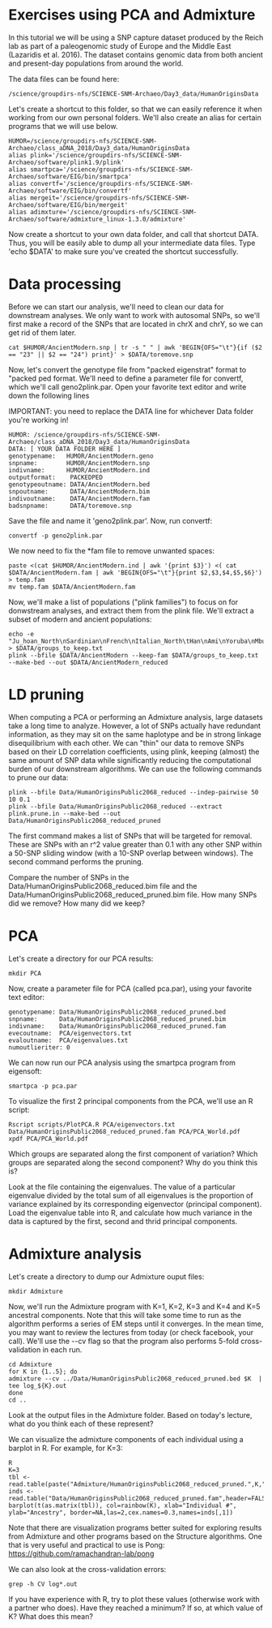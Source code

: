 Exercises using PCA and Admixture
===============

In this tutorial we will be using a SNP capture dataset produced by the Reich lab as part of a paleogenomic study of Europe and the Middle East (Lazaridis et al. 2016). The dataset contains genomic data from both ancient and present-day populations from around the world.

The data files can be found here:

```
/science/groupdirs-nfs/SCIENCE-SNM-Archaeo/Day3_data/HumanOriginsData
```

Let's create a shortcut to this folder, so that we can easily reference it when working from our own personal folders. We'll also create an alias for certain programs that we will use  below.

```
HUMOR=/science/groupdirs-nfs/SCIENCE-SNM-Archaeo/class_aDNA_2018/Day3_data/HumanOriginsData
alias plink='/science/groupdirs-nfs/SCIENCE-SNM-Archaeo/software/plink1.9/plink'
alias smartpca='/science/groupdirs-nfs/SCIENCE-SNM-Archaeo/software/EIG/bin/smartpca'
alias convertf='/science/groupdirs-nfs/SCIENCE-SNM-Archaeo/software/EIG/bin/convertf'
alias mergeit='/science/groupdirs-nfs/SCIENCE-SNM-Archaeo/software/EIG/bin/mergeit'
alias adimxture='/science/groupdirs-nfs/SCIENCE-SNM-Archaeo/software/admixture_linux-1.3.0/admixture'
```


Now create a shortcut to your own data folder, and call that shortcut DATA. Thus, you will be easily able to dump all your intermediate data files. Type 'echo $DATA' to make sure you've created the shortcut successfully.


# Data processing

Before we can start our analysis, we'll need to clean our data for downstream analyses. We only want to work with autosomal SNPs, so we'll first make a record of the SNPs that are located in chrX and chrY, so we can get rid of them later.

```
cat $HUMOR/AncientModern.snp | tr -s " " | awk 'BEGIN{OFS="\t"}{if ($2 == "23" || $2 == "24") print}' > $DATA/toremove.snp
```

Now, let's convert the genotype file from "packed eigenstrat" format to "packed ped format. We'll need to define a parameter file for convertf, which we'll call geno2plink.par. Open your favorite text editor and write down the following lines

IMPORTANT: you need to replace the DATA line for whichever Data folder you're working in!


```
HUMOR: /science/groupdirs-nfs/SCIENCE-SNM-Archaeo/class_aDNA_2018/Day3_data/HumanOriginsData 
DATA: [ YOUR DATA FOLDER HERE ]
genotypename:   HUMOR/AncientModern.geno
snpname:        HUMOR/AncientModern.snp
indivname:      HUMOR/AncientModern.ind
outputformat:    PACKEDPED
genotypeoutname: DATA/AncientModern.bed
snpoutname:      DATA/AncientModern.bim
indivoutname:    DATA/AncientModern.fam
badsnpname:      DATA/toremove.snp
```

Save the file and name it 'geno2plink.par'. Now, run convertf:

```
convertf -p geno2plink.par
```

We now need to fix the *fam file to remove unwanted spaces:

```
paste <(cat $HUMOR/AncientModern.ind | awk '{print $3}') <( cat $DATA/AncientModern.fam | awk 'BEGIN{OFS="\t"}{print $2,$3,$4,$5,$6}') > temp.fam
mv temp.fam $DATA/AncientModern.fam
```

Now, we'll make a list of populations ("plink families") to focus on for donwstream analyses, and extract them from the plink file. We'll extract a subset of modern and ancient populations:

```
echo -e "Ju_hoan_North\nSardinian\nFrench\nItalian_North\tHan\nAmi\nYoruba\nMbuti\nPapuan\nOrcadian\nMayan\nKaritiana\nEurope_LNBA\nSteppe_EMBA" > $DATA/groups_to_keep.txt
plink --bfile $DATA/AncientModern --keep-fam $DATA/groups_to_keep.txt --make-bed --out $DATA/AncientModern_reduced
```

# LD pruning

When computing a PCA or performing an Admixture analysis, large datasets take a long time to analyze. However, a lot of SNPs actually have redundant information, as they may sit on the same haplotype and be in strong linkage disequilibrium with each other. We can "thin" our data to remove SNPs based on their LD correlation coefficients, using plink, keeping (almost) the same amount of SNP data while significantly reducing the computational burden of our downstream algorithms. We can use the following commands to prune our data:

```
plink --bfile Data/HumanOriginsPublic2068_reduced --indep-pairwise 50 10 0.1
plink --bfile Data/HumanOriginsPublic2068_reduced --extract plink.prune.in --make-bed --out Data/HumanOriginsPublic2068_reduced_pruned

```

The first command makes a list of SNPs that will be targeted for removal. These are SNPs with an r^2 value greater than 0.1 with any other SNP within a 50-SNP sliding window (with a 10-SNP overlap between windows). The second command performs the pruning.

Compare the number of SNPs in the Data/HumanOriginsPublic2068_reduced.bim file and the Data/HumanOriginsPublic2068_reduced_pruned.bim file. How many SNPs did we remove? How many did we keep?

# PCA

Let's create a directory for our PCA results:
```
mkdir PCA
```

Now, create a parameter file for PCA (called pca.par), using your favorite text editor:

```
genotypename: Data/HumanOriginsPublic2068_reduced_pruned.bed
snpname:      Data/HumanOriginsPublic2068_reduced_pruned.bim
indivname:    Data/HumanOriginsPublic2068_reduced_pruned.fam
evecoutname:  PCA/eigenvectors.txt
evaloutname:  PCA/eigenvalues.txt
numoutlieriter: 0
```

We can now run our PCA analysis using the smartpca program from eigensoft:

```
smartpca -p pca.par
```

To visualize the first 2 principal components from the PCA, we'll use an R script:

```
Rscript scripts/PlotPCA.R PCA/eigenvectors.txt Data/HumanOriginsPublic2068_reduced_pruned.fam PCA/PCA_World.pdf
xpdf PCA/PCA_World.pdf
```

Which groups are separated along the first component of variation? Which groups are separated along the second component? Why do you think this is?

Look at the file containing the eigenvalues. The value of a particular eigenvalue divided by the total sum of all eigenvalues is the proportion of variance explained by its corresponding eigenvector (principal component). Load the eigenvalue table into R, and calculate how much variance in the data is captured by the first, second and thrid principal components.

# Admixture analysis

Let's create a directory to dump our Admixture ouput files:

```
mkdir Admixture
```

Now, we'll run the Admixture program with K=1, K=2, K=3 and K=4 and K=5 ancestral components. Note that this will take some time to run as the algorithm performs a series of EM steps until it converges. In the mean time, you may want to review the lectures from today (or check facebook, your call). We'll use the --cv flag so that the program also performs 5-fold cross-validation in each run.

```
cd Admixture
for K in {1..5}; do
admixture --cv ../Data/HumanOriginsPublic2068_reduced_pruned.bed $K  | tee log_${K}.out
done
cd ..
```

Look at the output files in the Admixture folder. Based on today's lecture, what do you think each of these represent?

We can visualize the admixture components of each individual using a barplot in R. For example, for K=3:

```
R
K=3
tbl <- read.table(paste("Admixture/HumanOriginsPublic2068_reduced_pruned.",K,".Q",sep=""),header=FALSE)
inds <- read.table("Data/HumanOriginsPublic2068_reduced_pruned.fam",header=FALSE) 
barplot(t(as.matrix(tbl)), col=rainbow(K), xlab="Individual #", ylab="Ancestry", border=NA,las=2,cex.names=0.3,names=inds[,1])
```

Note that there are visualization programs better suited for exploring results from Admixture and other programs based on the Structure algorithms. One that is very useful and practical to use is Pong: https://github.com/ramachandran-lab/pong

We can also look at the cross-validation errors:


```
grep -h CV log*.out
```

If you have experience with R, try to plot these values (otherwise work with a partner who does). Have they reached a minimum? If so, at which value of K? What does this mean?
